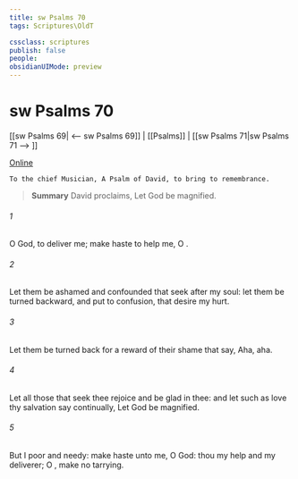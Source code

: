 ```yaml
---
title: sw Psalms 70
tags: Scriptures\OldT

cssclass: scriptures
publish: false
people:
obsidianUIMode: preview
---
```


# sw Psalms 70
[[sw Psalms 69| <-- sw Psalms 69]] | [[Psalms]] | [[sw Psalms 71|sw Psalms 71 --> ]]

[Online](https://churchofjesuschrist.org/study/scriptures/ot/ps/70?lang=eng)

```
To the chief Musician, A Psalm of David, to bring to remembrance.
```

> __Summary__
David proclaims, Let God be magnified.

###### 1 
 O God, to deliver me; make haste to help me, O .

###### 2 
Let them be ashamed and confounded that seek after my soul: let them be turned backward, and put to confusion, that desire my hurt.

###### 3 
Let them be turned back for a reward of their shame that say, Aha, aha.

###### 4 
Let all those that seek thee rejoice and be glad in thee: and let such as love thy salvation say continually, Let God be magnified.

###### 5 
But I  poor and needy: make haste unto me, O God: thou  my help and my deliverer; O , make no tarrying.

